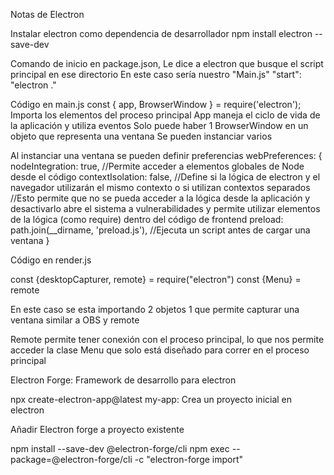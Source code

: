 Notas de Electron

Instalar electron como dependencia de desarrollador
npm install electron --save-dev

Comando de inicio en package.json, Le dice a electron que busque el script principal en ese directorio
En este caso sería nuestro "Main.js"
"start": "electron ."

Código en main.js
const { app, BrowserWindow } = require('electron');
    Importa los elementos del proceso principal
        App maneja el ciclo de vida de la aplicación y utiliza eventos
            Solo puede haber 1
        BrowserWindow en un objeto que representa una ventana
            Se pueden instanciar varios

Al instanciar una ventana se pueden definir preferencias
webPreferences: {
            nodeIntegration: true, //Permite acceder a elementos globales de Node desde el código
            contextIsolation: false, //Define si la lógica de electron y el navegador utilizarán el mismo contexto o si utilizan contextos separados
            //Esto permite que no se pueda acceder a la lógica desde la aplicación y desactivarlo abre el sistema a vulnerabilidades y permite utilizar elementos de la lógica (como require) dentro del código de frontend
            preload: path.join(__dirname, 'preload.js'), //Ejecuta un script antes de cargar una ventana
        }

Código en render.js

const {desktopCapturer, remote} = require("electron")
const {Menu} = remote

En este caso se esta importando 2 objetos 1 que permite capturar una ventana similar a OBS y remote

Remote permite tener conexión con el proceso principal, lo que nos permite acceder la clase Menu que solo está diseñado para correr en el proceso principal

Electron Forge: Framework de desarrollo para electron

npx create-electron-app@latest my-app: Crea un proyecto inicial en electron

Añadir Electron forge a proyecto existente 

npm install --save-dev @electron-forge/cli
npm exec --package=@electron-forge/cli -c "electron-forge import"
